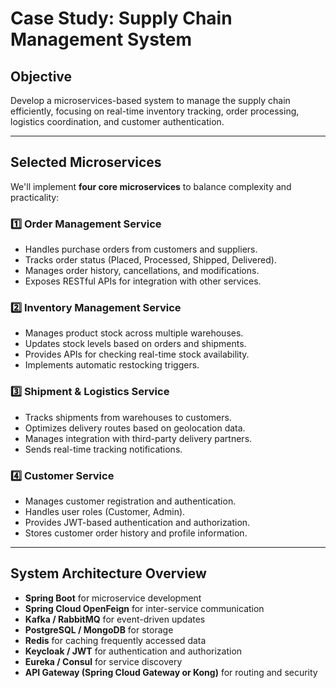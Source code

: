 # **Case Study: Supply Chain Management System**

## **Objective**  
Develop a microservices-based system to manage the supply chain efficiently, focusing on real-time inventory tracking, order processing, logistics coordination, and customer authentication.

---

## **Selected Microservices**  
We'll implement **four core microservices** to balance complexity and practicality:

### **1️⃣ Order Management Service**  
- Handles purchase orders from customers and suppliers.  
- Tracks order status (Placed, Processed, Shipped, Delivered).  
- Manages order history, cancellations, and modifications.  
- Exposes RESTful APIs for integration with other services.  

### **2️⃣ Inventory Management Service**  
- Manages product stock across multiple warehouses.  
- Updates stock levels based on orders and shipments.  
- Provides APIs for checking real-time stock availability.  
- Implements automatic restocking triggers.  

### **3️⃣ Shipment & Logistics Service**  
- Tracks shipments from warehouses to customers.  
- Optimizes delivery routes based on geolocation data.  
- Manages integration with third-party delivery partners.  
- Sends real-time tracking notifications.  

### **4️⃣ Customer Service**  
- Manages customer registration and authentication.  
- Handles user roles (Customer, Admin).  
- Provides JWT-based authentication and authorization.  
- Stores customer order history and profile information.  

---

## **System Architecture Overview**  
- **Spring Boot** for microservice development  
- **Spring Cloud OpenFeign** for inter-service communication  
- **Kafka / RabbitMQ** for event-driven updates  
- **PostgreSQL / MongoDB** for storage  
- **Redis** for caching frequently accessed data  
- **Keycloak / JWT** for authentication and authorization  
- **Eureka / Consul** for service discovery  
- **API Gateway (Spring Cloud Gateway or Kong)** for routing and security  
